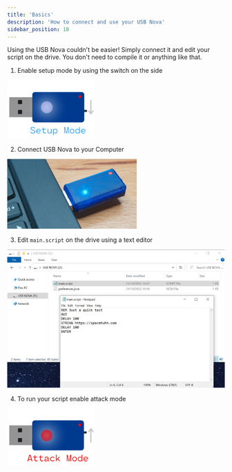 ```yaml
---
title: 'Basics'
description: 'How to connect and use your USB Nova'
sidebar_position: 10
---
```


Using the USB Nova couldn't be easier! Simply connect it and edit your script on the drive.
You don't need to compile it or anything like that.

1. Enable setup mode by using the switch on the side
<img src='/img/setup.png' width='200px' alt='USB Nova Setup Mode' />

2. Connect USB Nova to your Computer
<img src='/img/pluggedin.jpg' width='300px' alt='USB Nova plugged into Laptop' />

3. Edit `main.script` on the drive using a text editor
<img src='/img/drive.jpg' alt='USB Nova plugged into Laptop' />

4. To run your script enable attack mode
<img src='/img/attack.png' width='200px' alt='USB Nova Setup Mode' />